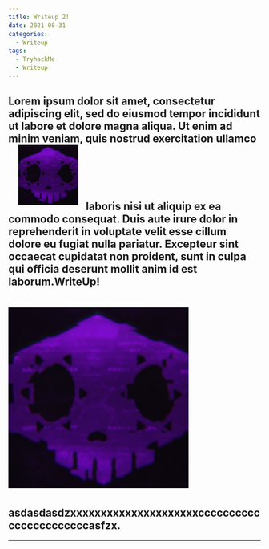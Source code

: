 ```yaml
---
title: Writeup 2!
date: 2021-08-31
categories:
  - Writeup
tags:
  - TryhackMe
  - Writeup
---
```


<h2>Lorem ipsum dolor sit amet, consectetur adipiscing elit, sed do eiusmod tempor incididunt ut labore et dolore magna aliqua. Ut enim ad minim veniam, quis nostrud exercitation ullamco <img src="/assets/images/sombra.png" alt style="right;margin-right:10px; margin-left:20px; margin-bottom:10px; height:120px;"/> laboris nisi ut aliquip ex ea commodo consequat. Duis aute irure dolor in reprehenderit in voluptate velit esse cillum dolore eu fugiat nulla pariatur. Excepteur sint occaecat cupidatat non proident, sunt in culpa qui officia deserunt mollit anim id est laborum.WriteUp! </h2>

<h1><img src="/assets/images/sombra.png" alt="" /></h1>

<h2>asdasdasdzxxxxxxxxxxxxxxxxxxxxxcccccccccccccccccccccccasfzx.</h2>

---

